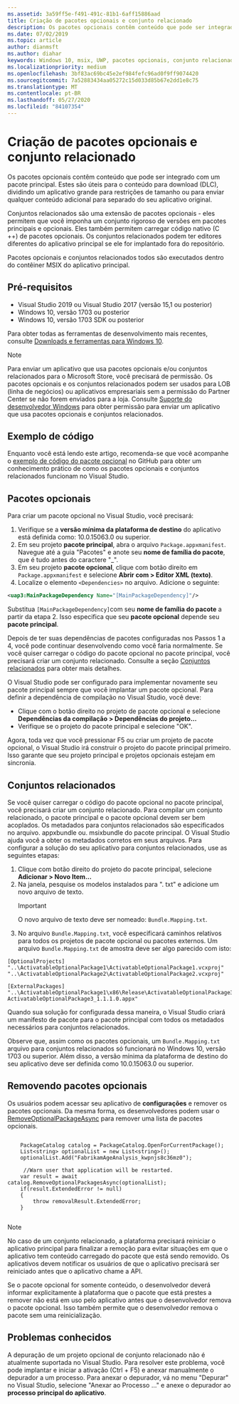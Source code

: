 ```yaml
---
ms.assetid: 3a59ff5e-f491-491c-81b1-6aff15886aad
title: Criação de pacotes opcionais e conjunto relacionado
description: Os pacotes opcionais contêm conteúdo que pode ser integrado com um pacote principal. Eles são úteis para o conteúdo para download (DLC) e outros cenários.
ms.date: 07/02/2019
ms.topic: article
author: dianmsft
ms.author: diahar
keywords: Windows 10, msix, UWP, pacotes opcionais, conjunto relacionado, extensão do pacote, Visual Studio
ms.localizationpriority: medium
ms.openlocfilehash: 3bf83ac69bc45e2ef984fefc96ad0f9ff9074420
ms.sourcegitcommit: 7a52883434aa05272c15d033d85b67e2dd1e8c75
ms.translationtype: MT
ms.contentlocale: pt-BR
ms.lasthandoff: 05/27/2020
ms.locfileid: "84107354"
---
```

# <a name="optional-packages-and-related-set-authoring"></a>Criação de pacotes opcionais e conjunto relacionado

Os pacotes opcionais contêm conteúdo que pode ser integrado com um pacote principal. Estes são úteis para o conteúdo para download (DLC), dividindo um aplicativo grande para restrições de tamanho ou para enviar qualquer conteúdo adicional para separado do seu aplicativo original.

Conjuntos relacionados são uma extensão de pacotes opcionais - eles permitem que você imponha um conjunto rigoroso de versões em pacotes principais e opcionais. Eles também permitem carregar código nativo (C ++) de pacotes opcionais. Os conjuntos relacionados podem ter editores diferentes do aplicativo principal se ele for implantado fora do repositório.

Pacotes opcionais e conjuntos relacionados todos são executados dentro do contêiner MSIX do aplicativo principal.

## <a name="prerequisites"></a>Pré-requisitos

- Visual Studio 2019 ou Visual Studio 2017 (versão 15,1 ou posterior)
- Windows 10, versão 1703 ou posterior
- Windows 10, versão 1703 SDK ou posterior

Para obter todas as ferramentas de desenvolvimento mais recentes, consulte [Downloads e ferramentas para Windows 10](https://developer.microsoft.com/windows/downloads).

> [!NOTE]
> Para enviar um aplicativo que usa pacotes opcionais e/ou conjuntos relacionados para o Microsoft Store, você precisará de permissão. Os pacotes opcionais e os conjuntos relacionados podem ser usados para LOB (linha de negócios) ou aplicativos empresariais sem a permissão do Partner Center se não forem enviados para a loja. Consulte [Suporte do desenvolvedor Windows](https://developer.microsoft.com/windows/support) para obter permissão para enviar um aplicativo que usa pacotes opcionais e conjuntos relacionados.

## <a name="code-sample"></a>Exemplo de código

Enquanto você está lendo este artigo, recomenda-se que você acompanhe o [exemplo de código do pacote opcional](https://github.com/AppInstaller/OptionalPackageSample) no GitHub para obter um conhecimento prático de como os pacotes opcionais e conjuntos relacionados funcionam no Visual Studio.

## <a name="optional-packages"></a>Pacotes opcionais

Para criar um pacote opcional no Visual Studio, você precisará:
1. Verifique se a **versão mínima da plataforma de destino** do aplicativo está definida como: 10.0.15063.0 ou superior.
2. Em seu projeto **pacote principal**, abra o arquivo `Package.appxmanifest`. Navegue até a guia "Pacotes" e anote seu **nome de família do pacote**, que é tudo antes do caractere "_".
3. Em seu projeto **pacote opcional**, clique com botão direito em `Package.appxmanifest` e selecione **Abrir com > Editor XML (texto)**.
4. Localize o elemento `<Dependencies>` no arquivo. Adicione o seguinte:

```XML
<uap3:MainPackageDependency Name="[MainPackageDependency]"/>
```

Substitua `[MainPackageDependency]`com seu **nome de família do pacote** a partir da etapa 2. Isso especifica que seu **pacote opcional** depende seu **pacote principal**.

Depois de ter suas dependências de pacotes configuradas nos Passos 1 a 4, você pode continuar desenvolvendo como você faria normalmente. Se você quiser carregar o código do pacote opcional no pacote principal, você precisará criar um conjunto relacionado. Consulte a seção [Conjuntos relacionados](#related_sets) para obter mais detalhes.

O Visual Studio pode ser configurado para implementar novamente seu pacote principal sempre que você implantar um pacote opcional. Para definir a dependência de compilação no Visual Studio, você deve:

- Clique com o botão direito no projeto de pacote opcional e selecione **Dependências da compilação > Dependências do projeto...**
- Verifique se o projeto do pacote principal e selecione "OK". 

Agora, toda vez que você pressionar F5 ou criar um projeto de pacote opcional, o Visual Studio irá construir o projeto do pacote principal primeiro. Isso garante que seu projeto principal e projetos opcionais estejam em sincronia.

## <a name="related-sets"></a>Conjuntos relacionados<a name="related_sets"></a>

Se você quiser carregar o código do pacote opcional no pacote principal, você precisará criar um conjunto relacionado. Para compilar um conjunto relacionado, o pacote principal e o pacote opcional devem ser bem acoplados. Os metadados para conjuntos relacionados são especificados no arquivo. appxbundle ou. msixbundle do pacote principal. O Visual Studio ajuda você a obter os metadados corretos em seus arquivos. Para configurar a solução do seu aplicativo para conjuntos relacionados, use as seguintes etapas:

1. Clique com botão direito do projeto do pacote principal, selecione **Adicionar > Novo Item...**
2. Na janela, pesquise os modelos instalados para ". txt" e adicione um novo arquivo de texto.
    > [!IMPORTANT]
    > O novo arquivo de texto deve ser nomeado: `Bundle.Mapping.txt`.
3. No arquivo `Bundle.Mapping.txt`, você especificará caminhos relativos para todos os projetos de pacote opcional ou pacotes externos. Um arquivo `Bundle.Mapping.txt` de amostra deve ser algo parecido com isto:

```syntax
[OptionalProjects]
"..\ActivatableOptionalPackage1\ActivatableOptionalPackage1.vcxproj"
"..\ActivatableOptionalPackage2\ActivatableOptionalPackage2.vcxproj"

[ExternalPackages]
"..\ActivatableOptionalPackage1\x86\Release\ActivatableOptionalPackage3_1.1.1.0\ ActivatableOptionalPackage3_1.1.1.0.appx"
```

Quando sua solução for configurada dessa maneira, o Visual Studio criará um manifesto de pacote para o pacote principal com todos os metadados necessários para conjuntos relacionados. 

Observe que, assim como os pacotes opcionais, um `Bundle.Mapping.txt` arquivo para conjuntos relacionados só funcionará no Windows 10, versão 1703 ou superior. Além disso, a versão mínima da plataforma de destino do seu aplicativo deve ser definida como 10.0.15063.0 ou superior.

## <a name="removing-optional-packages"></a>Removendo pacotes opcionais 
Os usuários podem acessar seu aplicativo de **configurações** e remover os pacotes opcionais. Da mesma forma, os desenvolvedores podem usar o [RemoveOptionalPackageAsync](https://docs.microsoft.com/uwp/api/Windows.ApplicationModel.PackageCatalog) para remover uma lista de pacotes opcionais. 

```
 
    PackageCatalog catalog = PackageCatalog.OpenForCurrentPackage();
    List<string> optionalList = new List<string>();
    optionalList.Add("FabrikamAgeAnalysis_kwpnjs8c36mz0");
    
     //Warn user that application will be restarted. 
    var result = await catalog.RemoveOptionalPackagesAsync(optionalList);
    if(result.ExtendedError != null)
    {
        throw removalResult.ExtendedError;
    }
    
```
> [!NOTE]
> No caso de um conjunto relacionado, a plataforma precisará reiniciar o aplicativo principal para finalizar a remoção para evitar situações em que o aplicativo tem conteúdo carregado do pacote que está sendo removido. Os aplicativos devem notificar os usuários de que o aplicativo precisará ser reiniciado antes que o aplicativo chame a API.

Se o pacote opcional for somente conteúdo, o desenvolvedor deverá informar explicitamente à plataforma que o pacote que está prestes a remover não está em uso pelo aplicativo antes que o desenvolvedor remova o pacote opcional. Isso também permite que o desenvolvedor remova o pacote sem uma reinicialização.

## <a name="known-issues"></a>Problemas conhecidos<a name="known_issues"></a>

A depuração de um projeto opcional de conjunto relacionado não é atualmente suportada no Visual Studio. Para resolver este problema, você pode implantar e iniciar a ativação (Ctrl + F5) e anexar manualmente o depurador a um processo. Para anexar o depurador, vá no menu "Depurar" no Visual Studio, selecione "Anexar ao Processo ..." e anexe o depurador ao **processo principal do aplicativo**.
